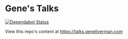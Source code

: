 # Gene's Talks

[![Dependabot Status](https://api.dependabot.com/badges/status?host=github&repo=genebean/talks)](https://dependabot.com)

View this repo's content at https://talks.geneliverman.com
